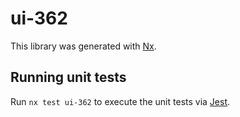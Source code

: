 # ui-362

This library was generated with [Nx](https://nx.dev).

## Running unit tests

Run `nx test ui-362` to execute the unit tests via [Jest](https://jestjs.io).
